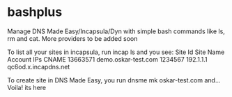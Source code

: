 # bashplus
Manage DNS Made Easy/Incapsula/Dyn with simple bash commands like ls, rm and cat. More providers to be added soon

To list all your sites in incapsula, run incap ls and you see:
Site Id      Site Name             Account    IPs         CNAME
13663571     demo.oskar-test.com   1234567    192.1.1.1   qc6od.x.incapdns.net

To create site in DNS Made Easy, you run dnsme mk oskar-test.com and... Voila! its here
